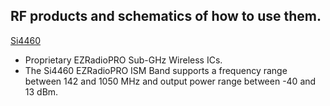 ## RF products and schematics of how to use them. 



[Si4460](https://www.silabs.com/wireless/proprietary/ezradiopro-sub-ghz-ics/device.si4460?tab=specs)
- Proprietary EZRadioPRO Sub-GHz Wireless ICs.
- The Si4460 EZRadioPRO ISM Band supports a frequency range between 142 and 1050 MHz and output power range between -40 and 13 dBm.
